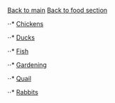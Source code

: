 [Back to main](../../README.md)
[Back to food section](../food.md)

⋅⋅* [Chickens](chicken.md)

⋅⋅* [Ducks](ducks.md)

⋅⋅* [Fish](fish.md)

⋅⋅* [Gardening](gardening.md)

⋅⋅* [Quail](quail.md)

⋅⋅* [Rabbits](rabbits.md)
